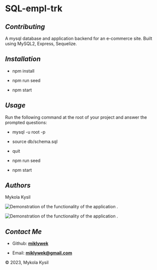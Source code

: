 # SQL-empl-trk

## _Contributing_

A mysql database and application backend for an e-commerce site. Built using MySQL2, Express, Sequelize.

## _Installation_

- npm install

- npm run seed

- npm start

## _Usage_

Run the following command at the root of your project and answer the prompted questions:

- mysql -u root -p

- source db/schema.sql

- quit

- npm run seed

- npm start

## _Authors_

Mykola Kysil

![Demonstration of the functionality of the application .](./assets/img/ORM_1.gif)

![Demonstration of the functionality of the application .](./assets/img/ORM_2.gif)

## _Contact Me_

- Github: **[miklywek](https://github.com/miklywek)**

- Email: **[miklywek@gmail.com](mailto:miklywek@gmail.com)**

&copy; 2023, Mykola Kysil
